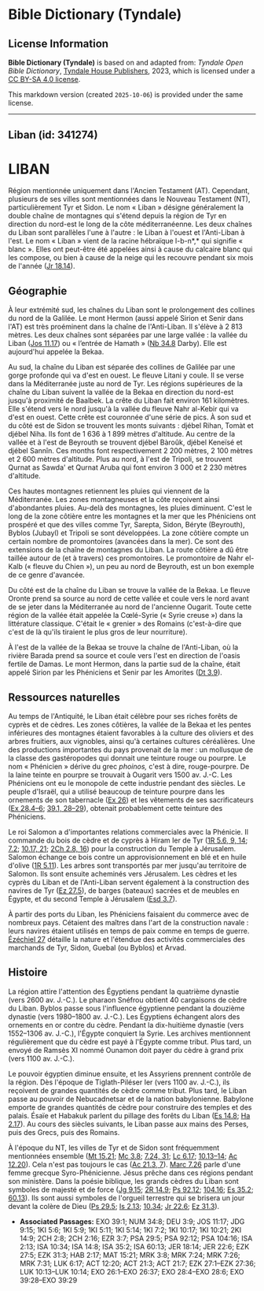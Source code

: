 # Bible Dictionary (Tyndale)

## License Information

**Bible Dictionary (Tyndale)** is based on and adapted from: _Tyndale Open Bible Dictionary_, [Tyndale House Publishers](https://tyndaleopenresources.com/), 2023, which is licensed under a [CC BY-SA 4.0 license](https://creativecommons.org/licenses/by-sa/4.0/legalcode.en).

This markdown version (created `2025-10-06`) is provided under the same license.



--------------------------------

## Liban (id: 341274)

LIBAN
=====

Région mentionnée uniquement dans l'Ancien Testament (AT). Cependant, plusieurs de ses villes sont mentionnées dans le Nouveau Testament (NT), particulièrement Tyr et Sidon. Le nom « Liban » désigne généralement la double chaîne de montagnes qui s'étend depuis la région de Tyr en direction du nord\-est le long de la côte méditerranéenne. Les deux chaînes du Liban sont parallèles l'une à l'autre : le Liban à l'ouest et l'Anti\-Liban à l'est. Le nom « Liban » vient de la racine hébraïque l\-b\-n*,* qui signifie « blanc ». Elles ont peut\-être été appelées ainsi à cause du calcaire blanc qui les compose, ou bien à cause de la neige qui les recouvre pendant six mois de l'année ([Jr 18\.14](https://ref.ly/Jer18:14)).

Géographie
----------

À leur extrémité sud, les chaînes du Liban sont le prolongement des collines du nord de la Galilée. Le mont Hermon (aussi appelé Sirion et Senir dans l'AT) est très proéminent dans la chaîne de l'Anti\-Liban. Il s'élève à 2 813 mètres. Les deux chaînes sont séparées par une large vallée : la vallée du Liban ([Jos 11\.17](https://ref.ly/Josh11:17)) ou « l’entrée de Hamath » ([Nb 34\.8](https://ref.ly/Num34:8) Darby). Elle est aujourd'hui appelée la Bekaa.

Au sud, la chaîne du Liban est séparée des collines de Galilée par une gorge profonde qui va d'est en ouest. Le fleuve Litani y coule. Il se verse dans la Méditerranée juste au nord de Tyr. Les régions supérieures de la chaîne du Liban suivent la vallée de la Bekaa en direction du nord\-est jusqu'à proximité de Baalbek. La crête du Liban fait environ 161 kilomètres. Elle s'étend vers le nord jusqu'à la vallée du fleuve Nahr al\-Kebir qui va d'est en ouest. Cette crête est couronnée d'une série de pics. À son sud et du côté est de Sidon se trouvent les monts suivants : djébel Rihan, Tomàt et djébel Niha. Ils font de 1 636 à 1 899 mètres d'altitude. Au centre de la vallée et à l'est de Beyrouth se trouvent djébel Bàroûk, djébel Keneïsé et djébel Sannîn. Ces months font respectivement 2 200 mètres, 2 100 mètres et 2 600 mètres d'altitude. Plus au nord, à l'est de Tripoli, se trouvent Qurnat as Sawda' et Qurnat Aruba qui font environ 3 000 et 2 230 mètres d'altitude.

Ces hautes montagnes retiennent les pluies qui viennent de la Méditerranée. Les zones montagneuses et la côte reçoivent ainsi d'abondantes pluies. Au\-delà des montagnes, les pluies diminuent. C'est le long de la zone côtière entre les montagnes et la mer que les Phéniciens ont prospéré et que des villes comme Tyr, Sarepta, Sidon, Béryte (Beyrouth), Byblos (Jubayl) et Tripoli se sont développées. La zone côtière compte un certain nombre de promontoires (avancées dans la mer). Ce sont des extensions de la chaîne de montagnes du Liban. La route côtière a dû être taillée autour de (et à travers) ces promontoires. Le promontoire de Nahr el\-Kalb (« fleuve du Chien »), un peu au nord de Beyrouth, est un bon exemple de ce genre d'avancée.

Du côté est de la chaîne du Liban se trouve la vallée de la Bekaa. Le fleuve Oronte prend sa source au nord de cette vallée et coule vers le nord avant de se jeter dans la Méditerranée au nord de l'ancienne Ougarit. Toute cette région de la vallée était appelée la Cœlé\-Syrie (« Syrie creuse ») dans la littérature classique. C'était le « grenier » des Romains (c'est\-à\-dire que c'est de là qu'ils tiraient le plus gros de leur nourriture).

À l'est de la vallée de la Bekaa se trouve la chaîne de l'Anti\-Liban, où la rivière Barada prend sa source et coule vers l'est en direction de l'oasis fertile de Damas. Le mont Hermon, dans la partie sud de la chaîne, était appelé Sirion par les Phéniciens et Senir par les Amorites ([Dt 3\.9](https://ref.ly/Deut3:9)).

Ressources naturelles
---------------------

Au temps de l'Antiquité, le Liban était célèbre pour ses riches forêts de cyprès et de cèdres. Les zones côtières, la vallée de la Bekaa et les pentes inférieures des montagnes étaient favorables à la culture des oliviers et des arbres fruitiers, aux vignobles, ainsi qu'à certaines cultures céréalières. Une des productions importantes du pays provenait de la mer : un mollusque de la classe des gastéropodes qui donnait une teinture rouge ou pourpre. Le nom « Phénicien » dérive du grec *phoinos,* c'est à dire, rouge\-pourpre. De la laine teinte en pourpre se trouvait à Ougarit vers 1500 av. J.\-C. Les Phéniciens ont eu le monopole de cette industrie pendant des siècles. Le peuple d'Israël, qui a utilisé beaucoup de teinture pourpre dans les ornements de son tabernacle ([Ex 26](https://ref.ly/Exod26:1-Exod26:37)) et les vêtements de ses sacrificateurs ([Ex 28\.4–6](https://ref.ly/Exod28:4-Exod28:6); [39\.1, 28–29](https://ref.ly/Exod39:1,Exod39:28-Exod39:29)), obtenait probablement cette teinture des Phéniciens.

Le roi Salomon a d'importantes relations commerciales avec la Phénicie. Il commande du bois de cèdre et de cyprès à Hiram Ier de Tyr ([1R 5\.6, 9, 14](https://ref.ly/1Kgs5:6,1Kgs5:9,1Kgs5:14); [7\.2](https://ref.ly/1Kgs7:2); [10\.17, 21](https://ref.ly/1Kgs10:17,1Kgs10:21); [2Ch 2\.8, 16](https://ref.ly/2Chr2:8,2Chr2:16)) pour la construction du Temple à Jérusalem. Salomon échange ce bois contre un approvisionnement en blé et en huile d'olive ([1R 5\.11](https://ref.ly/1Kgs5:11)). Les arbres sont transportés par mer jusqu'au territoire de Salomon. Ils sont ensuite acheminés vers Jérusalem. Les cèdres et les cyprès du Liban et de l'Anti\-Liban servent également à la construction des navires de Tyr ([Ez 27\.5](https://ref.ly/Ezek27:5)), de barges (bateaux) sacrées et de meubles en Égypte, et du second Temple à Jérusalem ([Esd 3\.7](https://ref.ly/Ezra3:7)).

À partir des ports du Liban, les Phéniciens faisaient du commerce avec de nombreux pays. Cétaient des maîtres dans l'art de la construction navale : leurs navires étaient utilisés en temps de paix comme en temps de guerre. [Ézéchiel 27](https://ref.ly/Ezek27:1-Ezek27:36) détaille la nature et l'étendue des activités commerciales des marchands de Tyr, Sidon, Guebal (ou Byblos) et Arvad. 

Histoire
--------

La région attire l'attention des Égyptiens pendant la quatrième dynastie (vers 2600 av. J.\-C.). Le pharaon Snéfrou obtient 40 cargaisons de cèdre du Liban. Byblos passe sous l'influence égyptienne pendant la douzième dynastie (vers 1980–1800 av. J.\-C.). Les Égyptiens échangent alors des ornements en or contre du cèdre. Pendant la dix\-huitième dynastie (vers 1552–1306 av. J.\-C.), l'Égypte conquiert la Syrie. Les archives mentionnent régulièrement que du cèdre est payé à l'Égypte comme tribut. Plus tard, un envoyé de Ramsès XI nommé Ounamon doit payer du cèdre à grand prix (vers 1100 av. J.\-C.).

Le pouvoir égyptien diminue ensuite, et les Assyriens prennent contrôle de la région. Dès l'époque de Tiglath\-Piléser Ier (vers 1100 av. J.\-C.), ils reçoivent de grandes quantités de cèdre comme tribut. Plus tard, le Liban passe au pouvoir de Nebucadnetsar et de la nation babylonienne. Babylone emporte de grandes quantités de cèdre pour construire des temples et des palais. Ésaïe et Habakuk parlent du pillage des forêts du Liban ([Es 14\.8](https://ref.ly/Isa14:8); [Ha 2\.17](https://ref.ly/Hab2:17)). Au cours des siècles suivants, le Liban passe aux mains des Perses, puis des Grecs, puis des Romains.

À l'époque du NT, les villes de Tyr et de Sidon sont fréquemment mentionnées ensemble ([Mt 15\.21](https://ref.ly/Matt15:21); [Mc 3\.8](https://ref.ly/Mark3:8); [7\.24, 31](https://ref.ly/Mark7:24,Mark7:31); [Lc 6\.17](https://ref.ly/Luke6:17); [10\.13–14](https://ref.ly/Luke10:13-Luke10:14); [Ac 12\.20](https://ref.ly/Acts12:20)). Cela n'est pas toujours le cas ([Ac 21\.3, 7](https://ref.ly/Acts21:3,Acts21:7)). [Marc 7\.26](https://ref.ly/Mark7:26) parle d'une femme grecque Syro\-Phénicienne. Jésus prêche dans ces régions pendant son ministère. Dans la poésie biblique, les grands cèdres du Liban sont symboles de majesté et de force ([Jg 9\.15](https://ref.ly/Judg9:15); [2R 14\.9](https://ref.ly/2Kgs14:9); [Ps 92\.12](https://ref.ly/Ps92:12); [104\.16](https://ref.ly/Ps104:16); [Es 35\.2](https://ref.ly/Isa35:2); [60\.13](https://ref.ly/Isa60:13)). Ils sont aussi symboles de l'orgueil terrestre qui se brisera un jour devant la colère de Dieu ([Ps 29\.5](https://ref.ly/Ps29:5); [Is 2\.13](https://ref.ly/Isa2:13); [10\.34](https://ref.ly/Isa10:34); [Jr 22\.6](https://ref.ly/Jer22:6); [Ez 31\.3](https://ref.ly/Ezek31:3)).

* **Associated Passages:** EXO 39:1; NUM 34:8; DEU 3:9; JOS 11:17; JDG 9:15; 1KI 5:6; 1KI 5:9; 1KI 5:11; 1KI 5:14; 1KI 7:2; 1KI 10:17; 1KI 10:21; 2KI 14:9; 2CH 2:8; 2CH 2:16; EZR 3:7; PSA 29:5; PSA 92:12; PSA 104:16; ISA 2:13; ISA 10:34; ISA 14:8; ISA 35:2; ISA 60:13; JER 18:14; JER 22:6; EZK 27:5; EZK 31:3; HAB 2:17; MAT 15:21; MRK 3:8; MRK 7:24; MRK 7:26; MRK 7:31; LUK 6:17; ACT 12:20; ACT 21:3; ACT 21:7; EZK 27:1–EZK 27:36; LUK 10:13–LUK 10:14; EXO 26:1–EXO 26:37; EXO 28:4–EXO 28:6; EXO 39:28–EXO 39:29

